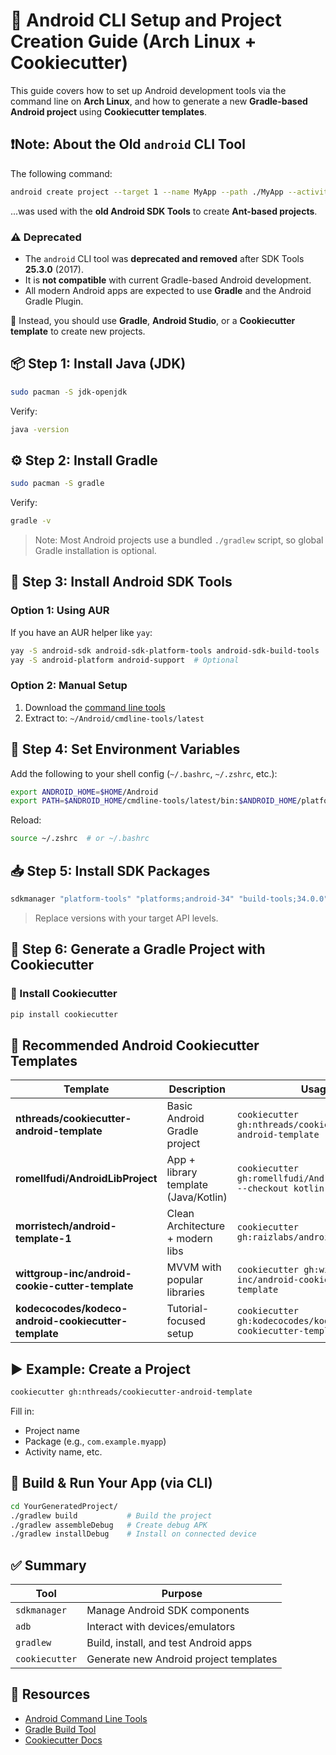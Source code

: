 # 📱 Android CLI Setup and Project Creation Guide (Arch Linux + Cookiecutter)

This guide covers how to set up Android development tools via the command line on **Arch Linux**, and how to generate a new **Gradle-based Android project** using **Cookiecutter templates**.

## ❗️Note: About the Old `android` CLI Tool

The following command:

```bash
android create project --target 1 --name MyApp --path ./MyApp --activity MainActivity --package com.example.myapp
```

...was used with the **old Android SDK Tools** to create **Ant-based projects**.

### ⚠️ Deprecated

- The `android` CLI tool was **deprecated and removed** after SDK Tools **25.3.0** (2017).
- It is **not compatible** with current Gradle-based Android development.
- All modern Android apps are expected to use **Gradle** and the Android Gradle Plugin.

🔄 Instead, you should use **Gradle**, **Android Studio**, or a **Cookiecutter template** to create new projects.

## 📦 Step 1: Install Java (JDK)

```bash
sudo pacman -S jdk-openjdk
```

Verify:

```bash
java -version
```

## ⚙️ Step 2: Install Gradle

```bash
sudo pacman -S gradle
```

Verify:

```bash
gradle -v
```

> Note: Most Android projects use a bundled `./gradlew` script, so global Gradle installation is optional.

## 📱 Step 3: Install Android SDK Tools

### Option 1: Using AUR

If you have an AUR helper like `yay`:

```bash
yay -S android-sdk android-sdk-platform-tools android-sdk-build-tools
yay -S android-platform android-support  # Optional
```

### Option 2: Manual Setup

1. Download the [command line tools](https://developer.android.com/studio#command-tools)
2. Extract to: `~/Android/cmdline-tools/latest`

## 🧠 Step 4: Set Environment Variables

Add the following to your shell config (`~/.bashrc`, `~/.zshrc`, etc.):

```bash
export ANDROID_HOME=$HOME/Android
export PATH=$ANDROID_HOME/cmdline-tools/latest/bin:$ANDROID_HOME/platform-tools:$PATH
```

Reload:

```bash
source ~/.zshrc  # or ~/.bashrc
```

## 📥 Step 5: Install SDK Packages

```bash
sdkmanager "platform-tools" "platforms;android-34" "build-tools;34.0.0"
```

> Replace versions with your target API levels.

## 🍪 Step 6: Generate a Gradle Project with Cookiecutter

### 🔧 Install Cookiecutter

```bash
pip install cookiecutter
```

## 📁 Recommended Android Cookiecutter Templates

| Template                                             | Description                          | Usage                                                              |
| ---------------------------------------------------- | ------------------------------------ | ------------------------------------------------------------------ |
| **nthreads/cookiecutter-android-template**           | Basic Android Gradle project         | `cookiecutter gh:nthreads/cookiecutter-android-template`           |
| **romellfudi/AndroidLibProject**                     | App + library template (Java/Kotlin) | `cookiecutter gh:romellfudi/AndroidLibProject --checkout kotlin`   |
| **morristech/android-template-1**                    | Clean Architecture + modern libs     | `cookiecutter gh:raizlabs/android-template`                        |
| **wittgroup-inc/android-cookie-cutter-template**     | MVVM with popular libraries          | `cookiecutter gh:wittgroup-inc/android-cookie-cutter-template`     |
| **kodecocodes/kodeco-android-cookiecutter-template** | Tutorial-focused setup               | `cookiecutter gh:kodecocodes/kodeco-android-cookiecutter-template` |

## ▶️ Example: Create a Project

```bash
cookiecutter gh:nthreads/cookiecutter-android-template
```

Fill in:

- Project name
- Package (e.g., `com.example.myapp`)
- Activity name, etc.

## 🧪 Build & Run Your App (via CLI)

```bash
cd YourGeneratedProject/
./gradlew build           # Build the project
./gradlew assembleDebug   # Create debug APK
./gradlew installDebug    # Install on connected device
```

## ✅ Summary

| Tool           | Purpose                                |
| -------------- | -------------------------------------- |
| `sdkmanager`   | Manage Android SDK components          |
| `adb`          | Interact with devices/emulators        |
| `gradlew`      | Build, install, and test Android apps  |
| `cookiecutter` | Generate new Android project templates |

## 🔗 Resources

- [Android Command Line Tools](https://developer.android.com/studio#command-tools)
- [Gradle Build Tool](https://developer.android.com/build)
- [Cookiecutter Docs](https://cookiecutter.readthedocs.io/)
